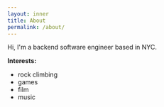 ```yaml
---
layout: inner
title: About
permalink: /about/
---
```

<!-- ![Branching](/img/IMG_2384.jpg) -->

Hi, I'm a backend software engineer based in NYC. 

**Interests:**
- rock climbing
- games
- film
- music

<!-- <img src="/img/IMG_2384.jpg" alt="drawing" style="width:300px;height:400px"/> -->
